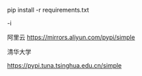 pip install -r requirements.txt

-i 


阿里云 
https://mirrors.aliyun.com/pypi/simple

清华大学

https://pypi.tuna.tsinghua.edu.cn/simple
